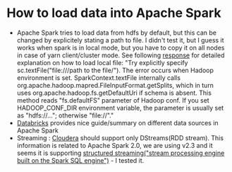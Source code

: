 ﻿# How to load data into Apache Spark

* Apache Spark tries to load data from hdfs by default, but this can be changed by explicitely stating a path to file. I didn't test it, but I guess it works when spark is in local mode, but you have to copy it on all nodes in case of yarn client/cluster mode.
See following [response](https://stackoverflow.com/questions/27299923/how-to-load-local-file-in-sc-textfile-instead-of-hdfs) for detailed explanation on how to load local file:
"Try explicitly specify sc.textFile("file:///path to the file/"). The error occurs when Hadoop environment is set. SparkContext.textFile internally calls org.apache.hadoop.mapred.FileInputFormat.getSplits, which in turn uses org.apache.hadoop.fs.getDefaultUri if schema is absent. This method reads "fs.defaultFS" parameter of Hadoop conf. If you set HADOOP_CONF_DIR environment variable, the parameter is usually set as "hdfs://..."; otherwise "file://"."
* [Databricks](https://docs.databricks.com/spark/latest/data-sources/index.html) provides nice guide/summary on different data sources in Apache Spark
* Streaming : [Cloudera](https://www.cloudera.com/documentation/spark2/latest/topics/spark2_known_issues.html) should support only DStreams(RDD stream). This information is related to Apache Spark 2.0, we are using v2.3 and it seems it is supporting [structured streaming("stream processing engine built on the Spark SQL engine")](https://spark.apache.org/docs/latest/structured-streaming-programming-guide.html) - I tested it.


